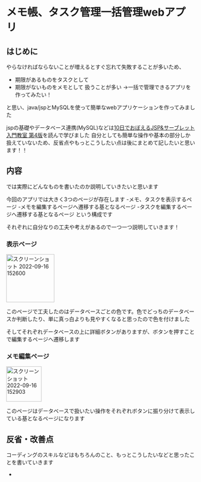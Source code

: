 # メモ帳、タスク管理一括管理webアプリ

## はじめに
やらなければならないことが増えるとすぐ忘れて失敗することが多いため、
- 期限があるものをタスクとして
- 期限がないものをメモとして
扱うことが多い
→一括で管理できるアプリを作ってみたい！

と思い、java/jspとMySQLを使って簡単なwebアプリケーションを作ってみました

jspの基礎やデータベース連携(MySQL)などは[10日でおぼえるJSP&サーブレット入門教室 第4版](https://www.amazon.co.jp/10%E6%97%A5%E3%81%A7%E3%81%8A%E3%81%BC%E3%81%88%E3%82%8BJSP-%E3%82%B5%E3%83%BC%E3%83%96%E3%83%AC%E3%83%83%E3%83%88%E5%85%A5%E9%96%80%E6%95%99%E5%AE%A4-%E7%AC%AC4%E7%89%88-%E5%B1%B1%E7%94%B0-%E7%A5%A5%E5%AF%9B/dp/4798140341)を読んで学びました
自分としても簡単な操作や基本の部分しか扱えていないため、反省点やもっとこうしたい点は後にまとめて記したいと思います！！

## 内容
では実際にどんなものを書いたのか説明していきたいと思います

今回のアプリでは大きく3つのページが存在します
-メモ、タスクを表示するページ
-メモを編集するページへ遷移する基となるページ
-タスクを編集するページへ遷移する基となるページ
という構成です

それぞれに自分なりの工夫や考えがあるので一つ一つ説明していきます！

### 表示ページ

<img width="128" alt="スクリーンショット 2022-09-16 152600" src="https://user-images.githubusercontent.com/106229195/190571062-d9b6958d-d4c1-4010-a569-70d6bab536d6.png">

このページで工夫したのはデータベースごとの色です。色でどっちのデータベースか判断したり、単に真っ白よりも見やすくなると思ったので色を付けました

そしてそれぞれデータベースの上に詳細ボタンがありますが、ボタンを押すことで編集するページへ遷移します

### メモ編集ページ

<img width="94" alt="スクリーンショット 2022-09-16 152903" src="https://user-images.githubusercontent.com/106229195/190571459-abe75277-8f40-4867-bef4-2379337f950e.png">

このページはデータベースで扱いたい操作をそれぞれボタンに振り分けて表示している基となるページになります



## 反省・改善点

コーディングのスキルなどはもちろんのこと、もっとこうしたいなどと思ったことを書いていきます

-
